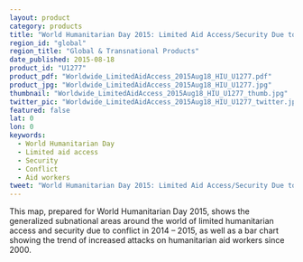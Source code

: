 ```yaml
---
layout: product
category: products
title: "World Humanitarian Day 2015: Limited Aid Access/Security Due to Conflict"
region_id: "global"
region_title: "Global & Transnational Products"
date_published: 2015-08-18
product_id: "U1277"
product_pdf: "Worldwide_LimitedAidAccess_2015Aug18_HIU_U1277.pdf"
product_jpg: "Worldwide_LimitedAidAccess_2015Aug18_HIU_U1277.jpg"
thumbnail: "Worldwide_LimitedAidAccess_2015Aug18_HIU_U1277_thumb.jpg"
twitter_pic: "Worldwide_LimitedAidAccess_2015Aug18_HIU_U1277_twitter.jpg"
featured: false
lat: 0
lon: 0
keywords:
  - World Humanitarian Day
  - Limited aid access
  - Security
  - Conflict
  - Aid workers
tweet: "World Humanitarian Day 2015: Limited Aid Access/Security Due to Conflict"
---
```


This map, prepared for World Humanitarian Day 2015, shows the generalized subnational areas around the world of limited humanitarian access and security due to conflict in 2014 – 2015, as well as a bar chart showing the trend of increased attacks on humanitarian aid workers since 2000.
